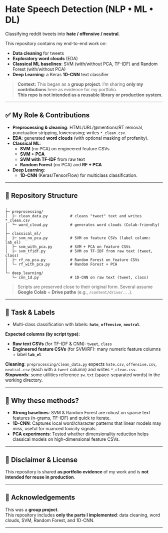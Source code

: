 # Hate Speech Detection (NLP • ML • DL)

Classifying reddit tweets into **hate / offensive / neutral**.

This repository contains my end-to-end work on:
- **Data cleaning** for tweets
- **Exploratory word clouds** (EDA)
- **Classical ML baselines**: SVM (with/without PCA, TF-IDF) and Random Forest (with/without PCA)
- **Deep Learning**: a Keras **1D-CNN** text classifier

> **Context:** This began as a **group project**. I’m sharing **only my contributions** here as evidence for my portfolio.  
> **This repo is not intended as a reusable library or production system.**

---

## ✅ My Role & Contributions

- **Preprocessing & cleaning**: HTML/URL/@mentions/RT removal, punctuation stripping, lowercasing; writes `*_clean.csv`.
- **EDA**: generated **word clouds** (with optional masking of profanity).
- **Classical ML**:
  - **SVM** (no PCA) on engineered feature CSVs
  - **SVM + PCA**
  - **SVM with TF-IDF** from raw text
  - **Random Forest** (no PCA) and **RF + PCA**
- **Deep Learning**:
  - **1D-CNN** (Keras/TensorFlow) for multiclass classification.

---

## 📁 Repository Structure

```
.
├─ preprocessing/
│  ├─ clean_data.py          # cleans "tweet" text and writes *_clean.csv
│  └─ word_cloud.py          # generates word clouds (Colab-friendly)
│
├─ classical_ml/
│  ├─ svm_no_pca.py          # SVM on feature CSVs (label column: lab_el)
│  ├─ svm_with_pca.py        # SVM + PCA on feature CSVs
│  ├─ svm_tfidf.py           # SVM on TF-IDF from raw text (tweet, class)
│  ├─ rf_no_pca.py           # Random Forest on feature CSVs
│  └─ rf_with_pca.py         # Random Forest + PCA
│
└─ deep_learning/
   └─ cnn_1d.py              # 1D-CNN on raw text (tweet, class)
```
> Scripts are preserved close to their original form. Several assume **Google Colab** + **Drive paths** (e.g., `/content/drive/...`).

---

## 🧪 Task & Labels

- Multi-class classification with labels: **`hate`**, **`offensive`**, **`neutral`**.

**Expected columns (by script type):**
- **Raw text CSVs** (for TF-IDF & CNN): `tweet`, `class`
- **Engineered feature CSVs** (for SVM/RF): many numeric feature columns + label **`lab_el`**

**Cleaning**: `preprocessing/clean_data.py` expects `hate.csv`, `offensive.csv`, `neutral.csv` (each with a `tweet` column) and writes `*_clean.csv`.  
**Stopwords**: some utilities reference `sw.txt` (space-separated words) in the working directory.

---

## 🧠 Why these methods?

- **Strong baselines**: SVM & Random Forest are robust on sparse text features (n-grams, TF-IDF) and quick to iterate.
- **1D-CNN**: Captures local word/character patterns that linear models may miss, useful for nuanced toxicity signals.
- **PCA experiments**: Tested whether dimensionality reduction helps classical models on high-dimensional feature CSVs.


---

## 📝 Disclaimer & License

This repository is shared **as portfolio evidence** of my work and is **not intended for reuse in production**.

---

## 🙌 Acknowledgements

This was a **group project**.  
This repository includes **only the parts I implemented**: data cleaning, word clouds, SVM, Random Forest, and 1D-CNN.

---

